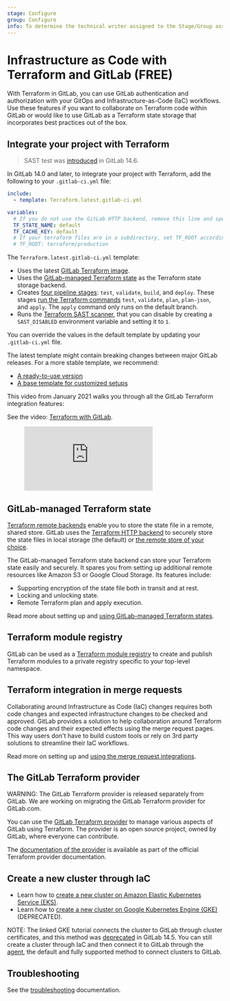 ```yaml
---
stage: Configure
group: Configure
info: To determine the technical writer assigned to the Stage/Group associated with this page, see https://about.gitlab.com/handbook/engineering/ux/technical-writing/#assignments
---
```


# Infrastructure as Code with Terraform and GitLab **(FREE)**

With Terraform in GitLab, you can use GitLab authentication and authorization with
your GitOps and Infrastructure-as-Code (IaC) workflows.
Use these features if you want to collaborate on Terraform code within GitLab or would like to use GitLab as a Terraform state storage that incorporates best practices out of the box.

## Integrate your project with Terraform

> SAST test was [introduced](https://gitlab.com/groups/gitlab-org/-/epics/6655) in GitLab 14.6.

In GitLab 14.0 and later, to integrate your project with Terraform, add the following
to your `.gitlab-ci.yml` file:

```yaml
include:
  - template: Terraform.latest.gitlab-ci.yml

variables:
  # If you do not use the GitLab HTTP backend, remove this line and specify TF_HTTP_* variables
  TF_STATE_NAME: default
  TF_CACHE_KEY: default
  # If your terraform files are in a subdirectory, set TF_ROOT accordingly
  # TF_ROOT: terraform/production
```

The `Terraform.latest.gitlab-ci.yml` template:

- Uses the latest [GitLab Terraform image](https://gitlab.com/gitlab-org/terraform-images).
- Uses the [GitLab-managed Terraform state](#gitlab-managed-terraform-state) as
  the Terraform state storage backend.
- Creates [four pipeline stages](https://gitlab.com/gitlab-org/gitlab/-/blob/master/lib/gitlab/ci/templates/Terraform.latest.gitlab-ci.yml):
  `test`, `validate`, `build`, and `deploy`. These stages
  [run the Terraform commands](https://gitlab.com/gitlab-org/gitlab/-/blob/master/lib/gitlab/ci/templates/Terraform/Base.latest.gitlab-ci.yml)
  `test`, `validate`, `plan`, `plan-json`, and `apply`. The `apply` command only runs on the default branch.
- Runs the [Terraform SAST scanner](../../application_security/iac_scanning/index.md#configure-iac-scanning-manually),
  that you can disable by creating a `SAST_DISABLED` environment variable and setting it to `1`.

You can override the values in the default template by updating your `.gitlab-ci.yml` file.

The latest template might contain breaking changes between major GitLab releases.
For a more stable template, we recommend:

- [A ready-to-use version](https://gitlab.com/gitlab-org/gitlab/-/blob/master/lib/gitlab/ci/templates/Terraform.gitlab-ci.yml)
- [A base template for customized setups](https://gitlab.com/gitlab-org/gitlab/-/blob/master/lib/gitlab/ci/templates/Terraform/Base.gitlab-ci.yml)

This video from January 2021 walks you through all the GitLab Terraform integration features:

<div class="video-fallback">
  See the video: <a href="https://www.youtube.com/watch?v=iGXjUrkkzDI">Terraform with GitLab</a>.
</div>
<figure class="video-container">
  <iframe src="https://www.youtube.com/embed/iGXjUrkkzDI" frameborder="0" allowfullscreen="true"> </iframe>
</figure>

## GitLab-managed Terraform state

[Terraform remote backends](https://www.terraform.io/language/settings/backends)
enable you to store the state file in a remote, shared store. GitLab uses the
[Terraform HTTP backend](https://www.terraform.io/language/settings/backends/http)
to securely store the state files in local storage (the default) or
[the remote store of your choice](../../../administration/terraform_state.md).

The GitLab-managed Terraform state backend can store your Terraform state easily and
securely. It spares you from setting up additional remote resources like
Amazon S3 or Google Cloud Storage. Its features include:

- Supporting encryption of the state file both in transit and at rest.
- Locking and unlocking state.
- Remote Terraform plan and apply execution.

Read more about setting up and [using GitLab-managed Terraform states](terraform_state.md).

## Terraform module registry

GitLab can be used as a [Terraform module registry](../../packages/terraform_module_registry/index.md)
to create and publish Terraform modules to a private registry specific to your
top-level namespace.

## Terraform integration in merge requests

Collaborating around Infrastructure as Code (IaC) changes requires both code changes
and expected infrastructure changes to be checked and approved. GitLab provides a
solution to help collaboration around Terraform code changes and their expected
effects using the merge request pages. This way users don't have to build custom
tools or rely on 3rd party solutions to streamline their IaC workflows.

Read more on setting up and [using the merge request integrations](mr_integration.md).

## The GitLab Terraform provider

WARNING:
The GitLab Terraform provider is released separately from GitLab.
We are working on migrating the GitLab Terraform provider for GitLab.com.

You can use the [GitLab Terraform provider](https://github.com/gitlabhq/terraform-provider-gitlab)
to manage various aspects of GitLab using Terraform. The provider is an open source project,
owned by GitLab, where everyone can contribute.

The [documentation of the provider](https://registry.terraform.io/providers/gitlabhq/gitlab/latest/docs)
is available as part of the official Terraform provider documentation.

## Create a new cluster through IaC

- Learn how to [create a new cluster on Amazon Elastic Kubernetes Service (EKS)](../clusters/connect/new_eks_cluster.md).
- Learn how to [create a new cluster on Google Kubernetes Engine (GKE)](../clusters/connect/new_gke_cluster.md) (DEPRECATED).

NOTE:
The linked GKE tutorial connects the cluster to GitLab through cluster certificates,
and this method was [deprecated](https://gitlab.com/groups/gitlab-org/configure/-/epics/8)
in GitLab 14.5. You can still create a cluster through IaC and then connect it to GitLab
through the [agent](../../clusters/agent/index.md), the default and fully supported
method to connect clusters to GitLab.

## Troubleshooting

See the [troubleshooting](troubleshooting.md) documentation.
